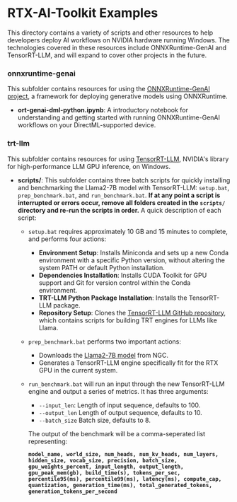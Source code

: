 
# RTX-AI-Toolkit Examples

  

This directory contains a variety of scripts and other resources to help developers deploy AI workflows on NVIDIA hardware running Windows. The technologies covered in these resources include ONNXRuntime-GenAI and TensorRT-LLM, and will expand to cover other projects in the future.

### onnxruntime-genai

This subfolder contains resources for using the [ONNXRuntime-GenAI project](https://github.com/microsoft/onnxruntime-genai), a framework for deploying generative models using ONNXRuntime.

 - **ort-genai-dml-python.ipynb**: A introductory notebook for understanding and getting started with running ONNXRuntime-GenAI workflows on your DirectML-supported device.

### trt-llm

This subfolder contains resources for using [TensorRT-LLM](https://github.com/NVIDIA/TensorRT-LLM?tab=readme-ov-file#tensorrt-llm-overview), NVIDIA's library for high-performance LLM GPU inference, on Windows.

 - **scripts/**: This subfolder contains three batch scripts for quickly installing and benchmarking the Llama2-7B model with TensorRT-LLM: `setup.bat`, `prep_benchmark.bat`, and `run_benchmark.bat`. **If at any point a script is interrupted or errors occur, remove all folders created in the `scripts/` directory and re-run the scripts in order.** A quick description of each script:
	 - `setup.bat` requires approximately 10 GB and 15 minutes to complete, and performs four actions:
		 - **Environment Setup**: Installs Miniconda and sets up a new Conda environment with a specific Python version, without altering the system PATH or default Python installation.
		- **Dependencies Installation**: Installs CUDA Toolkit for GPU support and Git for version control within the Conda environment.
		- **TRT-LLM Python Package Installation**: Installs the TensorRT-LLM package.
		- **Repository Setup**: Clones the [TensorRT-LLM GitHub repository](https://github.com/NVIDIA/TensorRT-LLM), which contains scripts for building TRT engines for LLMs like Llama.
	- `prep_benchmark.bat` performs two important actions:
		- Downloads the [Llama2-7B model](https://catalog.ngc.nvidia.com/orgs/nvidia/models/llama2-7b) from NGC.
		- Generates a TensorRT-LLM engine specifically fit for the RTX GPU in the current system.
	- `run_benchmark.bat` will run an input through the new TensorRT-LLM engine and output a series of metrics. It has three arguments:
		- `--input_len`: Length of input sequence, defaults to 100.
		- `--output_len` Length of output sequence, defaults to 10.
		- `--batch_size` Batch size, defaults to 8.   
		
		The output of the benchmark will be a comma-seperated list representing:
		
		**`model_name, world_size, num_heads, num_kv_heads, num_layers, hidden_size, vocab_size, precision, batch_size, gpu_weights_percent, input_length, output_length, gpu_peak_mem(gb), build_time(s), tokens_per_sec, percentile95(ms), percentile99(ms), latency(ms), compute_cap, quantization, generation_time(ms), total_generated_tokens, generation_tokens_per_second`**

